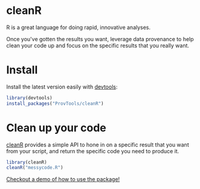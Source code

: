 # cleanR

R is a great language for doing rapid, innovative analyses. 

Once you've gotten the results you want, leverage data provenance to
help clean your code up and focus on the specific results that you
really want.

Install
=======

Install the latest version easily with [devtools](https://github.com/hadley/devtools):

```R
library(devtools)
install_packages("ProvTools/cleanR")
```

Clean up your code
==================

[cleanR](https://github.com/ProvTools/cleanR) provides a simple API to
hone in on a specific result that you want from your script, and
return the specific code you need to produce it.

```R
library(cleanR)
cleanR("messycode.R")
```

[Checkout a demo of how to use the package!](http://www.tinyurl.com/cleanR)

